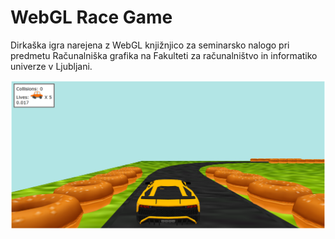 # WebGL Race Game

Dirkaška igra narejena z WebGL knjižnjico za seminarsko nalogo pri predmetu Računalniška grafika na Fakulteti za računalništvo in informatiko univerze v Ljubljani.

![Game](game.png)
